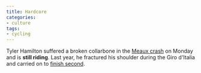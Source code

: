 ```yaml
---
title: Hardcore
categories:
- culture
tags:
- cycling
---
```


Tyler Hamilton suffered a broken collarbone in the [Meaux
crash][1] on Monday and is **still riding**.  Last year, he fractured his shoulder during the Giro d'Italia and carried on to [finish second][2].

   [1]: http://www.iht.com/articles/101865.html
   [2]: http://www.dailypeloton.com/displayarticle.asp?pk=833

